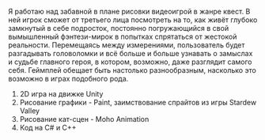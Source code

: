 Я работаю над забавной в плане рисовки видеоигрой в жанре квест. В ней игрок сможет от третьего лица посмотреть на то, как живёт глубоко замкнутый в себе подросток, постоянно погружающийся в свой вымышленный фэнтези-мирок в попытках спрятаться от жестокой реальности. Перемещаясь между измерениями, пользователь будет разгадывать головоломки и всё больше и больше узнавать о замыслах и судьбе главного героя, в котором, возможно, даже разглядит самого себя. Геймплей обещает быть настолько разнообразным, насколько это возможно в играх подобного рода.

1. 2D игра на движке Unity
2. Рисование графики - Paint, заимствование спрайтов из игры Stardew Valley
3. Рисование кат-сцен - Moho Animation
4. Код на C# и C++

